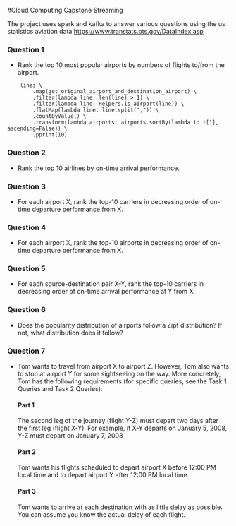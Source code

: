 #Cloud Computing Capstone Streaming 

The project uses spark and kafka to answer various questions using the us statistics aviation data https://www.transtats.bts.gov/DataIndex.asp

### Question 1
- Rank the top 10 most popular airports by numbers of flights to/from the airport.

```
	lines \
		.map(get_original_airport_and_destination_airport) \
		.filter(lambda line: len(line) > 1) \
		.filter(lambda line: Helpers.is_airport(line)) \
		.flatMap(lambda line: line.split(",")) \
		.countByValue() \
		.transform(lambda airports: airports.sortBy(lambda t: t[1], ascending=False)) \
		.pprint(10)

```        

### Question 2
- Rank the top 10 airlines by on-time arrival performance.

### Question 3
- For each airport X, rank the top-10 carriers in decreasing order of on-time departure performance from X.

### Question 4
- For each airport X, rank the top-10 airports in decreasing order of on-time departure performance from X.

### Question 5
- For each source-destination pair X-Y, rank the top-10 carriers in decreasing order of on-time arrival performance at Y from X.

### Question 6
- Does the popularity distribution of airports follow a Zipf distribution? If not, what distribution does it follow?

### Question 7
- Tom wants to travel from airport X to airport Z. However, Tom also wants to stop at airport Y for some sightseeing on the way. More concretely, Tom has the following requirements (for specific queries, see the Task 1 Queries and Task 2 Queries):

	#### Part 1
	The second leg of the journey (flight Y-Z) must depart two days after the first leg (flight X-Y). For example, if X-Y departs on January 5, 2008, Y-Z must depart on January 7, 2008
	
	#### Part 2
	 Tom wants his flights scheduled to depart airport X before 12:00 PM local time and to depart airport Y after 12:00 PM local time.
	 
	 #### Part 3
	 Tom wants to arrive at each destination with as little delay as possible. You can assume you know the actual delay of each flight.